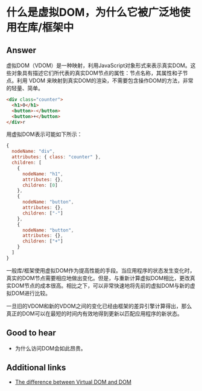 # 什么是虚拟DOM，为什么它被广泛地使用在库/框架中

## Answer

虚拟DOM（VDOM）是一种映射，利用JavaScript对象形式来表示真实DOM。这些对象具有描述它们所代表的真实DOM节点的属性：节点名称，其属性和子节点。利用 VDOM 来映射到真实DOM的渲染，不需要包含操作DOM的方法，非常的轻量、简单。

```html
<div class="counter">
  <h1>0</h1>
  <button>-</button>
  <button>+</button>
</div>r
```

用虚拟DOM表示可能如下所示：

```js
{
  nodeName: "div",
  attributes: { class: "counter" },
  children: [
    {
      nodeName: "h1",
      attributes: {},
      children: [0]
    },
    {
      nodeName: "button",
      attributes: {},
      children: ["-"]
    },
    {
      nodeName: "button",
      attributes: {},
      children: ["+"]
    }
  ]
}
```

一般库/框架使用虚拟DOM作为提高性能的手段。当应用程序的状态发生变化时，真实的DOM节点需要相应地做出变化。但是，与重新计算虚拟DOM相比，更改真实DOM节点的成本很高。相比之下，可以非常快速地将先前的虚拟DOM与新的虚拟DOM进行比较。

一旦旧的VDOM和新的VDOM之间的变化已经由框架的差异引擎计算得出，那么真正的DOM可以在最短的时间内有效地得到更新以匹配应用程序的新状态。

## Good to hear

* 为什么访问DOM会如此昂贵。

## Additional links

* [The difference between Virtual DOM and DOM](http://reactkungfu.com/2015/10/the-difference-between-virtual-dom-and-dom/)

<!-- tags: (javascript) -->

<!-- expertise: (2) -->

